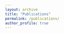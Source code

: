 ```yaml
---
layout: archive
title: "Publications"
permalink: /publications/
author_profile: true
---
```


<script src="https://bibbase.org/show?bib=https://bibbase.org/network/files/yxie9d6ErZbi23Awg&commas=true&jsonp=1&titleLinks=false&theme=default""></script> 

